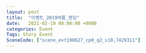 ```yaml
---
layout: post
title:  "이벤트_2019여름_엔딩"
date:   2021-02-19 08:00:00 +0000
categories: Event
Tags: Story Event
SceneCode: ["scene_evt190627_cp0_q2_s10,7429311"]
---
```

